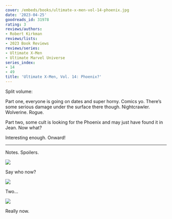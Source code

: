 ```yaml
---
cover: /embeds/books/ultimate-x-men-vol-14-phoenix.jpg
date: '2023-04-25'
goodreads_id: 31978
rating: 3
reviews/authors:
- Robert Kirkman
reviews/lists:
- 2023 Book Reviews
reviews/series:
- Ultimate X-Men
- Ultimate Marvel Universe
series_index:
- 14
- 49
title: 'Ultimate X-Men, Vol. 14: Phoenix?'
---
```

Split volume:

Part one, everyone is going on dates and super horny. Comics yo. There’s some serious damage under the surface there though. Nightcrawler. Wolverine. Rogue. 

Part two, some cult is looking for the Phoenix and may just have found it in Jean. Now what?

Interesting enough. Onward!

<!--more-->

---



Notes. Spoilers. 


![](/embeds/books/attachments/ultimate-x-men-v14-textbundle-48bd60.png)

Say who now?

![](/embeds/books/attachments/ultimate-x-men-v14-textbundle-cb01c7.png)

Two…

![](/embeds/books/attachments/ultimate-x-men-v14-textbundle-0e2cd7.png)

Really now. 


